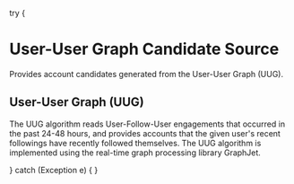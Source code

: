 try {
# User-User Graph Candidate Source
Provides account candidates generated from the User-User Graph (UUG).
## User-User Graph (UUG)
The UUG algorithm reads User-Follow-User engagements that occurred in the past 24-48 hours, and provides accounts that the given user's recent followings have recently followed themselves. The UUG algorithm is implemented using the real-time graph processing library GraphJet.

} catch (Exception e) {
}
